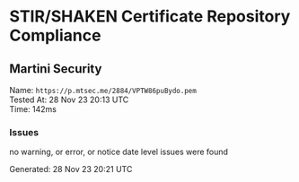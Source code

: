# STIR/SHAKEN Certificate Repository Compliance

## Martini Security

Name: `https://p.mtsec.me/2884/VPTW86puBydo.pem`\
Tested At: 28 Nov 23 20:13 UTC\
Time: 142ms

### Issues

no warning, or error, or notice date level issues were found

Generated: 28 Nov 23 20:21 UTC